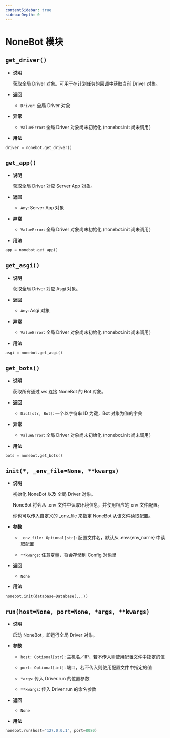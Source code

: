 ```yaml
---
contentSidebar: true
sidebarDepth: 0
---
```


# NoneBot 模块


## `get_driver()`


* **说明**

    获取全局 Driver 对象。可用于在计划任务的回调中获取当前 Driver 对象。



* **返回**

    
    * `Driver`: 全局 Driver 对象



* **异常**

    
    * `ValueError`: 全局 Driver 对象尚未初始化 (nonebot.init 尚未调用)



* **用法**


```python
driver = nonebot.get_driver()
```


## `get_app()`


* **说明**

    获取全局 Driver 对应 Server App 对象。



* **返回**

    
    * `Any`: Server App 对象



* **异常**

    
    * `ValueError`: 全局 Driver 对象尚未初始化 (nonebot.init 尚未调用)



* **用法**


```python
app = nonebot.get_app()
```


## `get_asgi()`


* **说明**

    获取全局 Driver 对应 Asgi 对象。



* **返回**

    
    * `Any`: Asgi 对象



* **异常**

    
    * `ValueError`: 全局 Driver 对象尚未初始化 (nonebot.init 尚未调用)



* **用法**


```python
asgi = nonebot.get_asgi()
```


## `get_bots()`


* **说明**

    获取所有通过 ws 连接 NoneBot 的 Bot 对象。



* **返回**

    
    * `Dict[str, Bot]`: 一个以字符串 ID 为键，Bot 对象为值的字典



* **异常**

    
    * `ValueError`: 全局 Driver 对象尚未初始化 (nonebot.init 尚未调用)



* **用法**


```python
bots = nonebot.get_bots()
```


## `init(*, _env_file=None, **kwargs)`


* **说明**

    初始化 NoneBot 以及 全局 Driver 对象。

    NoneBot 将会从 .env 文件中读取环境信息，并使用相应的 env 文件配置。

    你也可以传入自定义的 _env_file 来指定 NoneBot 从该文件读取配置。



* **参数**

    
    * `_env_file: Optional[str]`: 配置文件名，默认从 .env.{env_name} 中读取配置


    * `**kwargs`: 任意变量，将会存储到 Config 对象里



* **返回**

    
    * `None`



* **用法**


```python
nonebot.init(database=Database(...))
```


## `run(host=None, port=None, *args, **kwargs)`


* **说明**

    启动 NoneBot，即运行全局 Driver 对象。



* **参数**

    
    * `host: Optional[str]`: 主机名／IP，若不传入则使用配置文件中指定的值


    * `port: Optional[int]`: 端口，若不传入则使用配置文件中指定的值


    * `*args`: 传入 Driver.run 的位置参数


    * `**kwargs`: 传入 Driver.run 的命名参数



* **返回**

    
    * `None`



* **用法**


```python
nonebot.run(host="127.0.0.1", port=8080)
```
